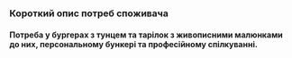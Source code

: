 ### Короткий опис потреб споживача
#### Потреба у бургерах з тунцем та тарілок з живописними малюнками до них, персональному бункері та професійному спілкуванні.

